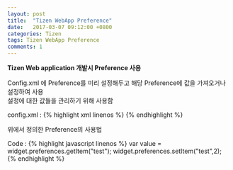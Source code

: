 ```yaml
---
layout: post
title:  "Tizen WebApp Preference"
date:   2017-03-07 09:12:00 +0800
categories: Tizen
tags: Tizen WebApp Preference
comments: 1
---
```

**Tizen Web application 개발시 Preference 사용**

Config.xml 에 Preference를 미리 설정해두고 해당 Preference에 값을 가져오거나 설정하여 사용  
설정에 대한 값들을 관리하기 위해 사용함  

config.xml :
{% highlight xml linenos %}
  <preference name="test" value="1" readonly="false"/>
  <preference name="test2" value="2" readonly="false"/>
{% endhighlight %}


위에서 정의한 Preference의 사용법  

Code :
{% highlight javascript linenos %}
var value = widget.preferences.getItem("test"); 
widget.preferences.setItem("test",2);
{% endhighlight %}